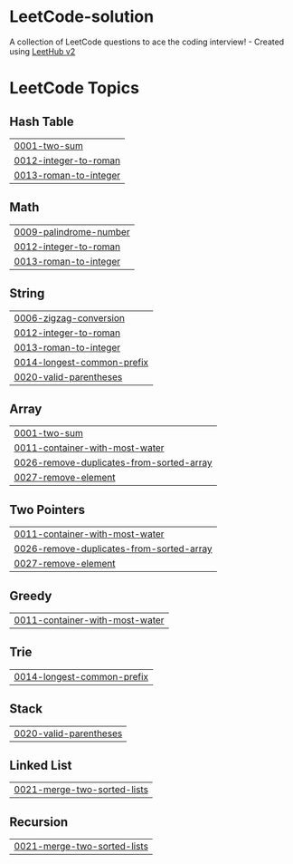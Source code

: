 # LeetCode-solution
A collection of LeetCode questions to ace the coding interview! - Created using [LeetHub v2](https://github.com/arunbhardwaj/LeetHub-2.0)

<!---LeetCode Topics Start-->
# LeetCode Topics
## Hash Table
|  |
| ------- |
| [0001-two-sum](https://github.com/sudha2327/LeetCode-solution/tree/master/0001-two-sum) |
| [0012-integer-to-roman](https://github.com/sudha2327/LeetCode-solution/tree/master/0012-integer-to-roman) |
| [0013-roman-to-integer](https://github.com/sudha2327/LeetCode-solution/tree/master/0013-roman-to-integer) |
## Math
|  |
| ------- |
| [0009-palindrome-number](https://github.com/sudha2327/LeetCode-solution/tree/master/0009-palindrome-number) |
| [0012-integer-to-roman](https://github.com/sudha2327/LeetCode-solution/tree/master/0012-integer-to-roman) |
| [0013-roman-to-integer](https://github.com/sudha2327/LeetCode-solution/tree/master/0013-roman-to-integer) |
## String
|  |
| ------- |
| [0006-zigzag-conversion](https://github.com/sudha2327/LeetCode-solution/tree/master/0006-zigzag-conversion) |
| [0012-integer-to-roman](https://github.com/sudha2327/LeetCode-solution/tree/master/0012-integer-to-roman) |
| [0013-roman-to-integer](https://github.com/sudha2327/LeetCode-solution/tree/master/0013-roman-to-integer) |
| [0014-longest-common-prefix](https://github.com/sudha2327/LeetCode-solution/tree/master/0014-longest-common-prefix) |
| [0020-valid-parentheses](https://github.com/sudha2327/LeetCode-solution/tree/master/0020-valid-parentheses) |
## Array
|  |
| ------- |
| [0001-two-sum](https://github.com/sudha2327/LeetCode-solution/tree/master/0001-two-sum) |
| [0011-container-with-most-water](https://github.com/sudha2327/LeetCode-solution/tree/master/0011-container-with-most-water) |
| [0026-remove-duplicates-from-sorted-array](https://github.com/sudha2327/LeetCode-solution/tree/master/0026-remove-duplicates-from-sorted-array) |
| [0027-remove-element](https://github.com/sudha2327/LeetCode-solution/tree/master/0027-remove-element) |
## Two Pointers
|  |
| ------- |
| [0011-container-with-most-water](https://github.com/sudha2327/LeetCode-solution/tree/master/0011-container-with-most-water) |
| [0026-remove-duplicates-from-sorted-array](https://github.com/sudha2327/LeetCode-solution/tree/master/0026-remove-duplicates-from-sorted-array) |
| [0027-remove-element](https://github.com/sudha2327/LeetCode-solution/tree/master/0027-remove-element) |
## Greedy
|  |
| ------- |
| [0011-container-with-most-water](https://github.com/sudha2327/LeetCode-solution/tree/master/0011-container-with-most-water) |
## Trie
|  |
| ------- |
| [0014-longest-common-prefix](https://github.com/sudha2327/LeetCode-solution/tree/master/0014-longest-common-prefix) |
## Stack
|  |
| ------- |
| [0020-valid-parentheses](https://github.com/sudha2327/LeetCode-solution/tree/master/0020-valid-parentheses) |
## Linked List
|  |
| ------- |
| [0021-merge-two-sorted-lists](https://github.com/sudha2327/LeetCode-solution/tree/master/0021-merge-two-sorted-lists) |
## Recursion
|  |
| ------- |
| [0021-merge-two-sorted-lists](https://github.com/sudha2327/LeetCode-solution/tree/master/0021-merge-two-sorted-lists) |
<!---LeetCode Topics End-->